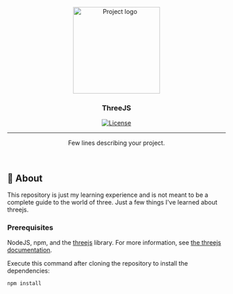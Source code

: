 <p align="center">
  <a href="threejs.org" rel="noopener">
 <img width=200px height=200px src="https://bachasoftware.com/wp-content/uploads/2020/07/icon_2-1.png" alt="Project logo"></a>
</p>

<h3 align="center">ThreeJS</h3>

<div align="center">

[![License](https://img.shields.io/badge/license-UNLICENSE-yellow.svg)](/LICENSE)

</div>

---

<p align="center"> Few lines describing your project.
    <br> 
</p>
<br>

## 🧐 About <a name = "about"></a>

This repository is just my learning experience and is not meant to be a complete guide to the world of three.
Just a few things I've learned about threejs.

### Prerequisites

NodeJS, npm, and the [threejs](https://threejs.org/) library.
For more information, see [the threejs documentation](https://threejs.org/docs/index.html).

Execute this command after cloning the repository to install the dependencies:

```bash
npm install
```
